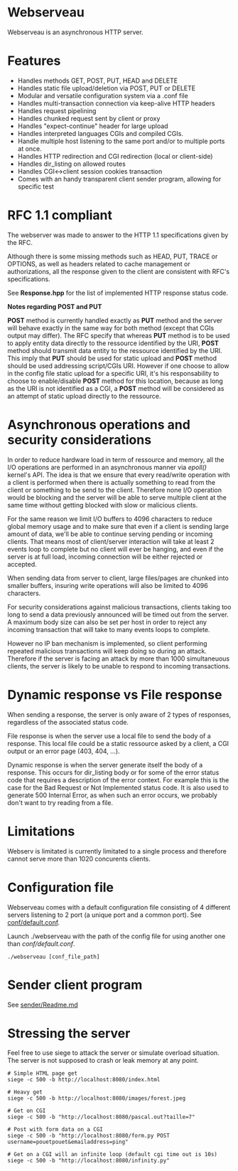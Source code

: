 # Webserveau

Webserveau is an asynchronous HTTP server.

# Features
- Handles methods GET, POST, PUT, HEAD and DELETE
- Handles static file upload/deletion via POST, PUT or DELETE
- Modular and versatile configuration system via a .conf file
- Handles multi-transaction connection via keep-alive HTTP headers
- Handles request pipelining
- Handles chunked request sent by client or proxy
- Handles "expect-continue" header for large upload
- Handles interpreted languages CGIs and compiled CGIs.
- Handle multiple host listening to the same port and/or to multiple ports at once. 
- Handles HTTP redirection and CGI redirection (local or client-side)
- Handles dir_listing on allowed routes
- Handles CGI<->client session cookies transaction
- Comes with an handy transparent client sender program, allowing for specific test

# RFC 1.1 compliant

The webserver was made to answer to the HTTP 1.1 specifications given by the RFC.

Although there is some missing methods such as HEAD, PUT, TRACE or OPTIONS, as well as headers related to cache management or authorizations, all the response given to the client are consistent with RFC's specifications.

See **Response.hpp** for the list of implemented HTTP response status code.

**Notes regarding POST and PUT**

**POST** method is currently handled exactly as **PUT** method and the server will behave exactly in the same way for both method (except that CGIs output may differ). The RFC specify that whereas **PUT** method is to be used to apply entity data directly to the ressource identified by the URI, **POST** method should transmit data entity to the ressource identified by the URI. This imply that **PUT** should be used for static upload and  **POST** method should be used addressing script/CGIs URI. However if one choose to allow in the config file static upload for a specific URI, it's his responsability to choose to enable/disable **POST** method for this location, because as long as the URI is not identified as a CGI, a **POST** method will be considered as an attempt of static upload directly to the ressource.

# Asynchronous operations and security considerations

In order to reduce hardware load in term of ressource and memory, all the I/O operations are performed in an asynchronous manner via *epoll()* kernel's API. The idea is that we ensure that every read/write operation with a client is performed when there is actually something to read from the client or something to be send to the client. Therefore none I/O operation would be blocking and the server will be able to serve multiple client at the same time without getting blocked with slow or malicious clients.

For the same reason we limit I/O buffers to 4096 characters to reduce global memory usage and to make sure that even if a client is sending large amount of data, we'll be able to continue serving pending or incoming clients. That means most of client/server interaction will take at least 2 events loop to complete but no client will ever be hanging, and even if the server is at full load, incoming connection will be either rejected or accepted.

When sending data from server to client, large files/pages are chunked into smaller buffers, insuring write operations will also be limited to 4096 characters.

For security considerations against malicious transactions, clients taking too long to send a data previously announced will be timed out from the server. A maximum body size can also be set per host in order to reject any incoming transaction that will take to many events loops to complete.

However no IP ban mechanism is implemented, so client performing repeated malicious transactions will keep doing so during an attack. Therefore if the server is facing an attack by more than 1000 simultaneuous clients, the server is likely to be unable to respond to incoming transactions.

# Dynamic response vs File response

When sending a response, the server is only aware of 2 types of responses, regardless of the associated status code. 

File response is when the server use a local file to send the body of a response. This local file could be a static ressource asked by a client, a CGI output or an error page (403, 404, ...).

Dynamic response is when the server generate itself the body of a response. This occurs for dir_listing body or for some of the error status code that requires a description of the error context. For example this is the case for the Bad Request or Not Implemented status code. It is also used to generate 500 Internal Error, as when such an error occurs, we probably don't want to try reading from a file.

# Limitations

Webserv is limitated is currently limitated to a single process and therefore cannot serve more than 1020 concurents clients.

# Configuration file

Webserveau comes with a default configuration file consisting of 4 different servers listening to 2 port (a unique port and a common port). See [conf/default.conf](conf/default.conf).

Launch ./webserveau with the path of the config file for using another one than *conf/default.conf*.

```
./webserveau [conf_file_path]

```

# Sender client program

See [sender/Readme.md](sender/Readme.md)

# Stressing the server

Feel free to use siege to attack the server or simulate overload situation.
The server is not supposed to crash or leak memory at any point.

```
# Simple HTML page get
siege -c 500 -b http://localhost:8080/index.html

# Heavy get
siege -c 500 -b http://localhost:8080/images/forest.jpeg

# Get on CGI 
siege -c 500 -b "http://localhost:8080/pascal.out?taille=7"

# Post with form data on a CGI 
siege -c 500 -b "http://localhost:8080/form.py POST username=pouetpouet&emailaddress=ping"

# Get on a CGI will an infinite loop (default cgi time out is 10s)
siege -c 500 -b "http://localhost:8080/infinity.py"

```

